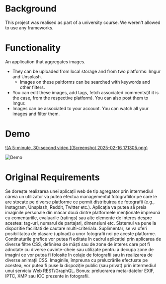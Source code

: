 # Background
This project was realised as part of a university course. We weren't allowed to use any frameworks. 

# Functionality
An application that aggregates images. 
- They can be uploaded from local storage and from two platforms: Imgur and Unsplash.
  - Images on these paltforms can be searched with keywords and other filters.
- You can edit these images, add tags, fetch associated comments(if it is the case, from the respective platform). You can also post them to Imgur.
- Images can be associated to your account. You can watch all your images and filter them.

# Demo


[![A 5-minute, 30-second video ](Screenshot 2025-02-16 171305.png)](https://youtu.be/MJLgdYdAt34)

![Demo](demo.gif)

# Original Requirements
Se dorește realizarea unei aplicații web de tip agregator prin intermediul căreia un utilizator va putea efectua managementul fotografiilor pe care le are stocate pe diverse platforme ce permit distribuirea de fotografii (e.g., Instagram, Unsplash, Reddit, Twitter etc.). Aplicația va putea să preia imaginile personale din măcar două dintre platformele menționate împreună cu comentariile, evaluarile (ratings) sau alte elemente de interes despre acestea: tag-uri, numarul de partajari, dimensiuni etc. Sistemul va pune la dispozitie facilitati de cautare multi-criteriala. Suplimentar, se va oferi posibilitatea de plasare (upload) a unor fotografii noi pe aceste platforme. Continuturile grafice vor putea fi editate în cadrul aplicației prin aplicarea de diverse filtre CSS, definirea de măști sau de zone de interes care pot fi adnotate cu diverse cuvinte-cheie sau utilizate pentru a decupa zone de imagini ce vor putea fi folosite în colaje de fotografii sau în realizarea de diverse animații CSS. Imaginile, împreuna cu prelucrările efectuate pe acestea, vor putea fi puse la dispoziție public (sau privat) prin intermediul unui serviciu Web REST/GraphQL. Bonus: prelucrarea meta-datelor EXIF, IPTC, XMP sau ICC prezente in fotografii. 
